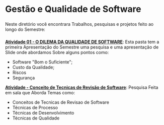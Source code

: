 <h1 align="left">Gestão e Qualidade de Software</h1>

###

<p align="left">Neste diretório você encontrara Trabalhos, pesquisas e projetos feito ao longo do Semestre:</p>

###
<a href="https://github.com/Geo0703/Faculdade/tree/main/Gestão%20e%20Qualidade%20de%20Software/Atividade%2001%20-%20O%20DILEMA%20DA%20QUALIDADE%20DE%20SOFTWARE">**Atividade 01 - O DILEMA DA QUALIDADE DE SOFTWARE**</a>: Esta pasta tem a primeira Apresentação do Semestre uma pesquisa e uma apresentação de Slide onde abordamos Sobre alguns pontos como:
   * Software "Bom o Suficiente";
   * Custo da Qualidade;
   * Riscos
   * Segurança

<a href="https://github.com/Geo0703/Faculdade/tree/main/Gestão%20e%20Qualidade%20de%20Software/Atividade%20-%20Conceito%20de%20Tecnicas%20de%20Revisão%20de%20Software">**Atividade - Conceito de Tecnicas de Revisão de Software**</a>: Pesquisa Feita em sala que Aborda Temas como:
* Conceitos de Tecnicas de Revisao de Software
* Técnicas de Processo
* Técnicas de Desenvolvimento
* Técnicas de Qualidade
